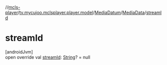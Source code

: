 //[mcls-player](../../../../index.md)/[tv.mycujoo.mclsplayer.player.model](../../index.md)/[MediaDatum](../index.md)/[MediaData](index.md)/[streamId](stream-id.md)

# streamId

[androidJvm]\
open override val [streamId](stream-id.md): [String](https://kotlinlang.org/api/latest/jvm/stdlib/kotlin/-string/index.html)? = null
